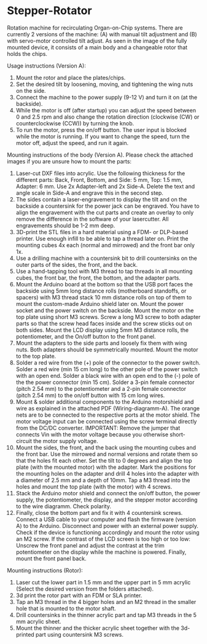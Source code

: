 # Stepper-Rotator
Rotation machine for recirculating Organ-on-Chip systems. There are currently 2 versions of the machine: (A) with manual tilt adjustment and (B) with servo-motor controlled tilt adjust. As seen in the image of the fully mounted device, it consists of a main body and a changeable rotor that holds the chips. 

Usage instructions (Version A):
1. Mount the rotor and place the plates/chips.
2. Set the desired tilt by loosening, moving, and tightening the wing nuts on the side.
3. Connect the machine to the power supply (9-12 V) and turn it on (at the backside).
4. While the motor is off (after startup) you can adjust the speed between 0 and 2.5 rpm and also change the rotation direction (clockwise (CW) or counterclockwise (CCW)) by turning the knob.
5. To run the motor, press the on/off button. The user input is blocked while the motor is running. If you want to change the speed, turn the motor off, adjust the speed, and run it again.

Mounting instructions of the body (Version A). Please check the attached images if you are unsure how to mount the parts:
1. Laser-cut DXF files into acrylic. Use the following thickness for the different parts: Back, Front, Bottom, and Side: 5 mm, Top: 1.5 mm, Adapter: 6 mm. Use 2x Adapter-left and 2x Side-A. Delete the text and angle scale in Side-A and engrave this in the second step.
2. The sides contain a laser-engravement to display the tilt and on the backside a countersink for the power jack can be engraved. You have to align the engravement with the cut parts and create an overlay to only remove the difference in the software of your lasercutter. All engravements should be 1-2 mm deep.
3. 3D-print the STL files in a hard material using a FDM- or DLP-based printer. Use enough infill to be able to tap a thread later on. Print the mounting cubes 4x each (normal and mirrowed) and the front bar only 1x.
4. Use a drilling machine with a countersink bit to drill countersinks on the outer parts of the sides, the front, and the back.
5. Use a hand-tapping tool with M3 thread to tap threads in all mounting cubes, the front bar, the front, the bottom, and the adapter parts.
6. Mount the Arduino board at the bottom so that the USB port faces the backside using 5mm long distance rolls (motherboard standoffs, or spacers) with M3 thread stack 10 mm distance rolls on top of them to mount the custom-made Arduino shield later on. Mount the power socket and the power switch on the backside. Mount the motor on the top plate using short M3 screws. Screw a long M3 screw to both adapter parts so that the screw head faces inside and the screw sticks out on both sides. Mount the LCD display using 5mm M3 distance rolls, the potentiometer, and the On/off button to the front panel.
7. Mount the adapters to the side parts and loosely fix them with wing nuts. Both adapters should be symmetrically mounted. Mount the motor to the top plate.
8. Solder a red wire from the (+) pole of the connector to the power switch. Solder a red wire (min 15 cm long) to the other pole of the power switch with an open end. Solder a black wire with an open end to the (-) pole of the the power connector (min 15 cm). Solder a 3-pin female connector (pitch 2.54 mm) to the potentiometer and a 2-pin female connector (pitch 2.54 mm) to the on/off button with 15 cm long wires.
9. Mount & solder additional components to the Arduino motorshield and wire as explained in the attached PDF (Wiring-diagramm-A). The orange nets are to be connected to the respective ports at the motor shield. The motor voltage input can be connected using the screw terminal directly from the DC/DC converter. IMPORTANT: Remove the jumper that connects Vin with the motor voltage because you otherwise short-circuit the motor supply voltage.
10. Mount the sides, the front, and the back using the mounting cubes and the front bar. Use the mirrowed and normal versions and rotate them so that the holes fit each other. Set the tilt to 0 degrees and align the top plate (with the mounted motor) with the adapter. Mark the positions for the mounting holes on the adapter and drill 4 holes into the adapter with a diameter of 2.5 mm and a depth of 10mm. Tap a M3 thread into the holes and mount the top plate (with the motor) with 4 screws.
11. Stack the Arduino motor shield and connect the on/off button, the power supply, the potentiometer, the display, and the stepper motor according to the wire diagramm. Check polarity.
12. Finally, close the bottom part and fix it with 4 countersink screws. Connect a USB cable to your computer and flash the firmware (version A) to the Arduino. Disconnect and power with an external power supply. Check if the device is functioning accordingly and mount the rotor using an M2 screw. If the contrast of the LCD screen is too high or too low: Unscrew the front panel and adjust the contrast at the trim potentiometer on the display while the machine is powered. Finally, mount the front panel back.

Mounting instructions (Rotor):
1.  Laser cut the lower part in 1.5 mm and the upper part in 5 mm acrylic (Select the desired version from the folders attached).
2.  3d print the rotor part with an FDM or SLA printer.
3.  Tap an M3 thread in the 4 bigger holes and an M2 thread in the smaller hole that is mounted to the motor shaft.
4.  Drill countersinks in the thinner acrylic part and tap M3 threads in the 5 mm acrylic sheet.
5.  Mount the thinner and the thicker acrylic sheet together with the 3d-printed part using countersink M3 screws.
